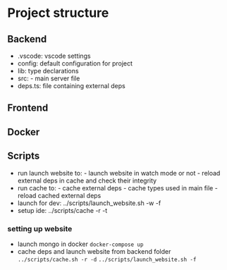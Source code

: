# Project structure
## Backend
- .vscode: vscode settings
- config: default configuration for project
- lib: type declarations
- src: - main server file
- deps.ts: file containing external deps
## Frontend
## Docker
## Scripts
- run launch website to: - launch website in watch mode or not
                         - reload external deps in cache and check their integrity
- run cache to: - cache external deps
                - cache types used in main file
                - reload cached external deps
- launch for dev: ../scripts/launch_website.sh -w -f
- setup ide: ../scripts/cache -r -t

### setting up website
- launch mongo in docker
```docker-compose up```
- cache deps and launch website from backend folder
```../scripts/cache.sh -r -d```
```../scripts/launch_website.sh -f```
